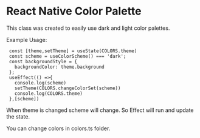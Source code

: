 # React Native Color Palette
This class was created to easily use dark and light color palettes.

Example Usage:
 ```
  const [theme,setTheme] = useState(COLORS.theme)
  const scheme = useColorScheme() === 'dark';
  const backgroundStyle = {
    backgroundColor: theme.background
  };
  useEffect(() =>{
    console.log(scheme)
    setTheme(COLORS.changeColorSet(scheme))
    console.log(COLORS.theme)
  },[scheme])
```
When theme is changed scheme will change. So Effect will run and update the state. 

You can change colors in colors.ts folder. 
